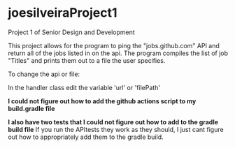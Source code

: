 # joesilveiraProject1
Project 1 of Senior Design and Development

This project allows for the program to ping the "jobs.github.com" API and return all of the jobs listed in on the api.
The program compiles the list of job "Titles" and prints them out to a file the user specifies.

To change the api or file:

In the handler class edit the variable 'url' or 'filePath'

**I could not figure out how to add the github actions script to my build.gradle file**

**I also have two tests that I could not figure out how to add to the gradle build file**
If you run the APItests they work as they should, I just cant figure out how to appropriately add them to 
the gradle build. 

